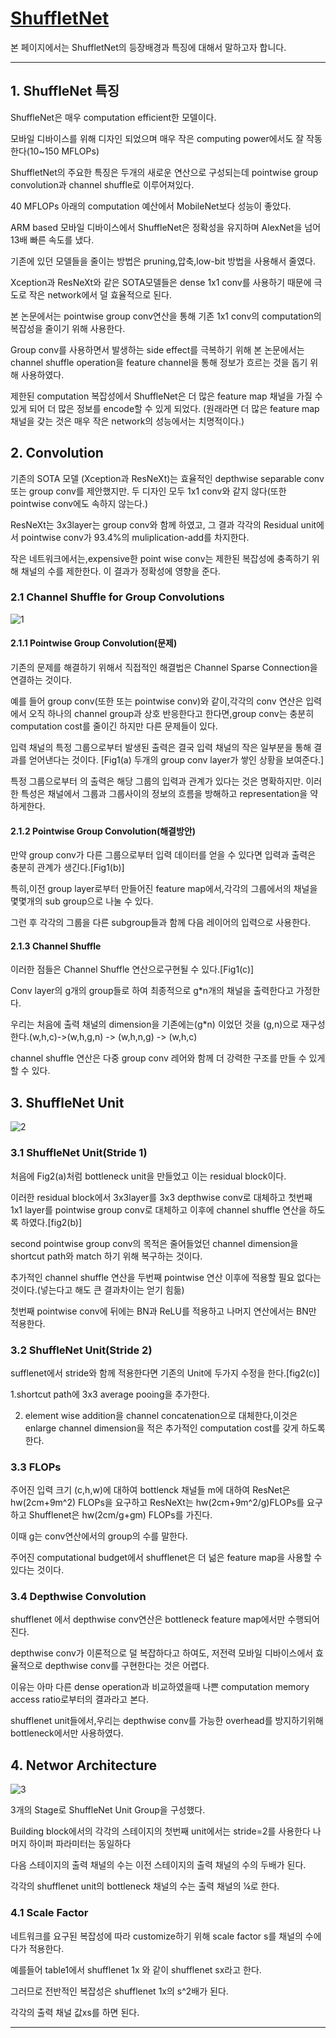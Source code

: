 # [ShuffletNet](https://arxiv.org/abs/1707.01083)
본 페이지에서는 ShuffletNet의 등장배경과 특징에 대해서 말하고자 합니다.

---
## 1. ShuffleNet 특징
ShuffleNet은 매우 computation efficient한 모델이다.

모바일 디바이스를 위해 디자인 되었으며 매우 작은 computing power에서도 잘 작동한다(10~150 MFLOPs)

ShuffletNet의 주요한 특징은 두개의 새로운 연산으로 구성되는데 pointwise group convolution과 channel shuffle로 이루어져있다.

40 MFLOPs 아래의 computation 예산에서 MobileNet보다 성능이 좋았다.

ARM based 모바일 디바이스에서 ShuffleNet은 정확성을 유지하며 AlexNet을 넘어 13배 빠른 속도를 냈다.

기존에 있던 모델들을 줄이는 방법은 pruning,압축,low-bit 방법을 사용해서 줄였다.

Xception과 ResNeXt와 같은 SOTA모델들은 dense 1x1 conv를 사용하기 때문에 극도로 작은 network에서 덜 효율적으로 된다.

본 논문에서는 pointwise group conv연산을 통해 기존 1x1 conv의 computation의 복잡성을 줄이기 위해 사용한다.

Group conv를 사용하면서 발생하는 side effect를 극복하기 위해 본 논문에서는 channel shuffle operation을 feature channel을 통해 정보가 흐르는 것을 돕기 위해 사용하였다.

제한된 computation 복잡성에서 ShuffleNet은 더 많은 feature map 채널을 가질 수 있게 되어 더 많은 정보를 encode할 수 있게 되었다.
(원래라면 더 많은 feature map 채널을 갖는 것은 매우 작은 network의 성능에서는 치명적이다.)


## 2. Convolution
기존의 SOTA 모델 (Xception과 ResNeXt)는 효율적인 depthwise separable conv 또는 group conv를 제안했지만. 두 디자인 모두 1x1 conv와 같지 않다(또한 pointwise conv에도 속하지 않는다.)

ResNeXt는 3x3layer는 group conv와 함께 하였고, 그 결과 각각의 Residual unit에서 pointwise conv가 93.4%의 muliplication-add를 차지한다.

작은 네트워크에서는,expensive한 point wise conv는 제한된 복잡성에 충족하기 위해 채널의 수를 제한한다. 이 결과가 정확성에 영향을 준다.

### 2.1 Channel Shuffle for Group Convolutions

![1](./img/fig1.PNG)

#### 2.1.1 Pointwise Group Convolution(문제)

기존의 문제를 해결하기 위해서 직접적인 해결법은 Channel Sparse Connection을 연결하는 것이다.

예를 들어 group conv(또한 또는 pointwise conv)와 같이,각각의 conv 연산은 입력에서 오직 하나의 channel group과 상호 반응한다고 한다면,group conv는 충분히 computation cost를 줄이긴 하지만 다른 문제들이 있다.

입력 채널의 특정 그룹으로부터 발생된 출력은 결국 입력 채널의 작은 일부분을 통해 결과를 얻어낸다는 것이다. [Fig1(a) 두개의 group conv layer가 쌓인 상황을 보여준다.]

특정 그룹으로부터 의 출력은 해당 그룹의 입력과 관계가 있다는 것은 명확하지만. 이러한 특성은 채널에서 그룹과 그룹사이의 정보의 흐름을 방해하고 representation을 약하게한다.

#### 2.1.2 Pointwise Group Convolution(해결방안)
만약 group conv가 다른 그룹으로부터 입력 데이터를 얻을 수 있다면 입력과 출력은 충분히 관계가 생긴다.[Fig1(b)]

특히,이전 group layer로부터 만들어진 feature map에서,각각의 그룹에서의 채널을 몇몇개의 sub group으로 나눌 수 있다.

그런 후 각각의 그룹을 다른 subgroup들과 함께  다음 레이어의  입력으로 사용한다.

#### 2.1.3 Channel Shuffle

이러한 점들은 Channel Shuffle 연산으로구현될 수 있다.[Fig1(c)]

Conv layer의 g개의 group들로 하여 최종적으로 g*n개의 채널을 출력한다고 가정한다.

우리는 처음에 출력 채널의 dimension을 기존에는(g*n) 이었던 것을 (g,n)으로 재구성한다.(w,h,c)->(w,h,g,n) -> (w,h,n,g) -> (w,h,c)

channel shuffle 연산은 다중 group conv 레어와 함께 더 강력한 구조를 만들 수 있게 할 수 있다.


## 3. ShuffleNet Unit

![2](./img/fig2.PNG)

### 3.1 ShuffleNet Unit(Stride 1)

처음에 Fig2(a)처럼 bottleneck unit을 만들었고 이는 residual block이다.

이러한 residual block에서 3x3layer를 3x3 depthwise conv로 대체하고 첫번째 1x1 layer를 pointwise group conv로 대체하고 이후에 channel shuffle 연산을 하도록 하였다.[fig2(b)]

second pointwise group conv의 목적은 줄어들었던 channel dimension을 shortcut path와 match 하기 위해 복구하는 것이다.

추가적인 channel shuffle 연산을 두번째 pointwise 연산 이후에 적용할 필요 없다는 것이다.(넣는다고 해도 큰 결과차이는 얻기 힘듦)

첫번째 pointwise conv에 뒤에는 BN과 ReLU를 적용하고 나머지 연산에서는 BN만 적용한다.

### 3.2 ShuffleNet Unit(Stride 2)
sufflenet에서 stride와 함께 적용한다면 기존의 Unit에 두가지 수정을 한다.[fig2(c)]

1.shortcut path에 3x3 average pooing을 추가한다.

2. element wise addition을 channel concatenation으로 대체한다,이것은 enlarge channel dimension을 적은 추가적인 computation cost를 갖게 하도록 한다.

### 3.3 FLOPs
주어진 입력 크기 (c,h,w)에 대하여 bottlenck 채널들 m에 대하여 ResNet은 hw(2cm+9m^2) FLOPs을 요구하고 ResNeXt는 hw(2cm+9m^2/g)FLOPs를 요구하고 Shufflenet은 hw(2cm/g+gm) FLOPs를 가진다.

이때 g는 conv연산에서의 group의 수를 말한다.

주어진 computational budget에서  shufflenet은 더 넒은 feature map을 사용할 수 있다는 것이다.

### 3.4 Depthwise Convolution

shufflenet 에서 depthwise conv연산은 bottleneck feature map에서만 수행되어진다.

depthwise conv가 이론적으로 덜 복잡하다고 하여도, 저전력 모바일 디바이스에서 효율적으로 depthwise conv를 구현한다는 것은 어렵다.

이유는 아마 다른 dense operation과 비교하였을때 나쁜 computation memory access ratio로부터의 결과라고 본다.

shufflenet unit들에서,우리는 depthwise conv를 가능한 overhead를 방지하기위해 bottleneck에서만 사용하였다.

## 4. Networ Architecture

![3](./img/table1.PNG)

3개의 Stage로 ShuffleNet Unit Group을 구성했다.

Building block에서의 각각의 스테이지의 첫번째 unit에서는 stride=2를 사용한다 나머지 하이퍼 파라미터는 동일하다

다음 스테이지의 출력 채널의 수는 이전 스테이지의 출력 채널의 수의 두배가 된다.

각각의 shufflenet unit의 bottleneck 채널의 수는 출력 채널의 ¼로 한다.


### 4.1 Scale Factor
네트워크를 요구된 복잡성에 따라 customize하기 위해 scale factor s를 채널의 수에다가 적용한다.

예를들어 table1에서 shufflenet 1x 와 같이 shufflenet sx라고 한다.

그러므로 전반적인 복잡성은 shufflenet 1x의 s^2배가 된다.

각각의 출력 채널 값xs를 하면 된다.




---